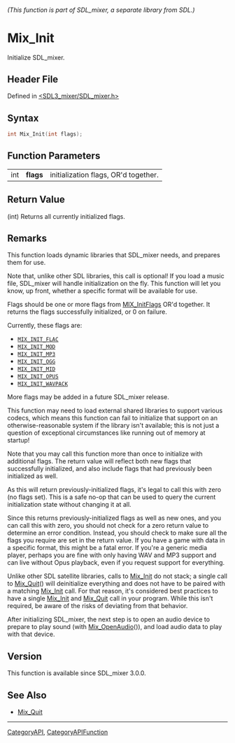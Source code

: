 ###### (This function is part of SDL_mixer, a separate library from SDL.)
# Mix_Init

Initialize SDL_mixer.

## Header File

Defined in [<SDL3_mixer/SDL_mixer.h>](https://github.com/libsdl-org/SDL_mixer/blob/main/include/SDL3_mixer/SDL_mixer.h)

## Syntax

```c
int Mix_Init(int flags);
```

## Function Parameters

|     |           |                                      |
| --- | --------- | ------------------------------------ |
| int | **flags** | initialization flags, OR'd together. |

## Return Value

(int) Returns all currently initialized flags.

## Remarks

This function loads dynamic libraries that SDL_mixer needs, and prepares
them for use.

Note that, unlike other SDL libraries, this call is optional! If you load a
music file, SDL_mixer will handle initialization on the fly. This function
will let you know, up front, whether a specific format will be available
for use.

Flags should be one or more flags from [MIX_InitFlags](MIX_InitFlags) OR'd
together. It returns the flags successfully initialized, or 0 on failure.

Currently, these flags are:

- [`MIX_INIT_FLAC`](MIX_INIT_FLAC)
- [`MIX_INIT_MOD`](MIX_INIT_MOD)
- [`MIX_INIT_MP3`](MIX_INIT_MP3)
- [`MIX_INIT_OGG`](MIX_INIT_OGG)
- [`MIX_INIT_MID`](MIX_INIT_MID)
- [`MIX_INIT_OPUS`](MIX_INIT_OPUS)
- [`MIX_INIT_WAVPACK`](MIX_INIT_WAVPACK)

More flags may be added in a future SDL_mixer release.

This function may need to load external shared libraries to support various
codecs, which means this function can fail to initialize that support on an
otherwise-reasonable system if the library isn't available; this is not
just a question of exceptional circumstances like running out of memory at
startup!

Note that you may call this function more than once to initialize with
additional flags. The return value will reflect both new flags that
successfully initialized, and also include flags that had previously been
initialized as well.

As this will return previously-initialized flags, it's legal to call this
with zero (no flags set). This is a safe no-op that can be used to query
the current initialization state without changing it at all.

Since this returns previously-initialized flags as well as new ones, and
you can call this with zero, you should not check for a zero return value
to determine an error condition. Instead, you should check to make sure all
the flags you require are set in the return value. If you have a game with
data in a specific format, this might be a fatal error. If you're a generic
media player, perhaps you are fine with only having WAV and MP3 support and
can live without Opus playback, even if you request support for everything.

Unlike other SDL satellite libraries, calls to [Mix_Init](Mix_Init) do not
stack; a single call to [Mix_Quit](Mix_Quit)() will deinitialize everything
and does not have to be paired with a matching [Mix_Init](Mix_Init) call.
For that reason, it's considered best practices to have a single
[Mix_Init](Mix_Init) and [Mix_Quit](Mix_Quit) call in your program. While
this isn't required, be aware of the risks of deviating from that behavior.

After initializing SDL_mixer, the next step is to open an audio device to
prepare to play sound (with [Mix_OpenAudio](Mix_OpenAudio)()), and load
audio data to play with that device.

## Version

This function is available since SDL_mixer 3.0.0.

## See Also

- [Mix_Quit](Mix_Quit)

----
[CategoryAPI](CategoryAPI), [CategoryAPIFunction](CategoryAPIFunction)

